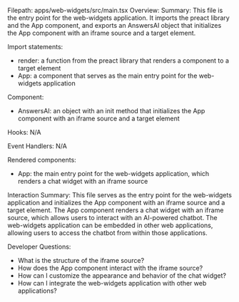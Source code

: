 Filepath: apps/web-widgets/src/main.tsx
Overview: Summary:
This file is the entry point for the web-widgets application. It imports the preact library and the App component, and exports an AnswersAI object that initializes the App component with an iframe source and a target element.

Import statements:
- render: a function from the preact library that renders a component to a target element
- App: a component that serves as the main entry point for the web-widgets application

Component:
- AnswersAI: an object with an init method that initializes the App component with an iframe source and a target element

Hooks:
N/A

Event Handlers:
N/A

Rendered components:
- App: the main entry point for the web-widgets application, which renders a chat widget with an iframe source

Interaction Summary:
This file serves as the entry point for the web-widgets application and initializes the App component with an iframe source and a target element. The App component renders a chat widget with an iframe source, which allows users to interact with an AI-powered chatbot. The web-widgets application can be embedded in other web applications, allowing users to access the chatbot from within those applications.

Developer Questions:
- What is the structure of the iframe source?
- How does the App component interact with the iframe source?
- How can I customize the appearance and behavior of the chat widget?
- How can I integrate the web-widgets application with other web applications?

